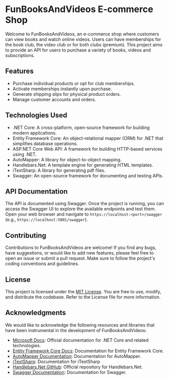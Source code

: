 # FunBooksAndVideos E-commerce Shop

Welcome to FunBooksAndVideos, an e-commerce shop where customers can view books and watch online videos. Users can have memberships for the book club, the video club or for both clubs (premium). This project aims to provide an API for users to purchase a variety of books, videos and subscriptions.

## Features

- Purchase individual products or opt for club memberships.
- Activate memberships instantly upon purchase.
- Generate shipping slips for physical product orders.
- Manage customer accounts and orders.

## Technologies Used

- .NET Core: A cross-platform, open-source framework for building modern applications.
- Entity Framework Core: An object-relational mapper (ORM) for .NET that simplifies database operations.
- ASP.NET Core Web API: A framework for building HTTP-based services using .NET.
- AutoMapper: A library for object-to-object mapping.
- Handlebars.Net: A template engine for generating HTML templates.
- iTextSharp: A library for generating pdf files.
- Swagger: An open-source framework for documenting and testing APIs.

## API Documentation

The API is documented using Swagger. Once the project is running, you can access the Swagger UI to explore the available endpoints and test them. Open your web browser and navigate to `https://localhost:<port>/swagger` (e.g., `https://localhost:5001/swagger`).

## Contributing

Contributions to FunBooksAndVideos are welcome! If you find any bugs, have suggestions, or would like to add new features, please feel free to open an issue or submit a pull request. Make sure to follow the project's coding conventions and guidelines.

## License

This project is licensed under the [MIT License](LICENSE). You are free to use, modify, and distribute the codebase. Refer to the License file for more information.

## Acknowledgments

We would like to acknowledge the following resources and libraries that have been instrumental in the development of FunBooksAndVideos:

- [Microsoft Docs](https://docs.microsoft.com/): Official documentation for .NET Core and related technologies.
- [Entity Framework Core Docs](https://docs.microsoft.com/ef/core/): Documentation for Entity Framework Core.
- [AutoMapper Documentation](https://docs.automapper.org/): Documentation for AutoMapper.
- [iTextSharp](https://itextpdf.com/products/itextsharp): Documentation for iTextSharp
- [Handlebars.Net GitHub](https://github.com/rexm/Handlebars.Net): Official repository for Handlebars.Net.
- [Swagger Documentation](https://swagger.io/docs/): Documentation for Swagger.